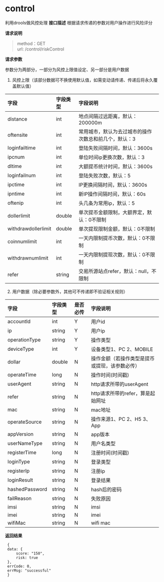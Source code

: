 # control
 利用drools做风控处理
 **接口描述**
     根据请求传递的参数对用户操作进行风险评分
 
 **请求说明**
 
 > method：GET    
 > url:  /control/riskControl
 
 **请求参数**
 
 参数分为两部分，一部分为风控上限值设定、另一部分是用户数据
 
  1. 风控上限（该部分数据可不换使用默认值，如需变动请传递、传递后将永久覆盖默认值）
 
 | 字段 | 字段类型 | 字段说明 |
 | :--- | :------- | :------- |
 | distance | int | 地点间隔过远距离，默认：200000m |
 | oftensite | int | 常用城市，默认为去过城市的操作次数总和前几个，默认：3 |
 | loginfailtime | int | 登陆失败间隔时间，默认：3600s |
 | ipcnum | int | 单位时间ip更换次数，默认：3 |
 | dltime | int | 大额提币统计时间，默认：3600s |
 | loginfailnum | int | 登陆失败次数，默认：5 |
 | ipctime | int | IP更换间隔时间，默认：3600s |
 | ipntime | int | 新IP操作间隔时间，默认：60s |
 | oftenip | int | 头几条为常用ip，默认：5 |
 | dollerlimit | double | 单次提币金额限制，大额界定，默认：0不限制 |
 | withdrawdollerlimit | double | 单次提现限制金额，默认：0不限制 |
 | coinnumlimit | int | 一天内限制提币次数，默认：0不限制 |
 | withdrawnumlimit | int | 一天内限制提现次数，默认：0不限制 |
 | refer | string | 交易所源站点refer，默认：null，不限制 |
 
 2. 用户数据（除必要参数外，其他可不传递即不验证相关规则）
 
 | 字段 | 字段类型 | 是否必传 | 字段说明 |
 | :--- | :------- | :------- | :------- |
 | accountId | int | Y | 用户id |
 | ip | string | Y | 用户ip |
 | operationType | string | Y | 操作类型 |
 | deviceType | int | Y | 设备类型1、PC 2、MOBILE |
 | dollar | double | N | 操作金额（若操作类型是提币或提现，该参数必传） |
 | operateTime | long | N | 操作时间(时间戳) |
 | userAgent | string | N | http请求所带的userAgent |
 | refer | string | N | http请求所带的refer，算是起始网址 |
 | mac | string | N | mac地址 |
 | operateSource | string | N | 操作来源1、PC 2、H5 3、App |
 | appVersion | string | N | app版本 |
 | userNameType | string | N | 用户名类型 |
 | registerTime | long | N | 注册时间(时间戳) |
 | loginType | string | N | 登录类型 |
 | registerIp | string | N | 注册ip |
 | loginResult | string | N | 登录结果 |
 | hashedPassword | string | N | hash后的密码 |
 | failReason | string | N | 失败原因 |
 | imsi | string | N | imsi |
 | imei | string | N | imei |
 | wifiMac | string | N | wifi mac |
 
 **返回结果**
 
     {
     data: {
         score: "150",
         risk: true
     },
     errCode: 0,
     errMsg: "successful"
     }
